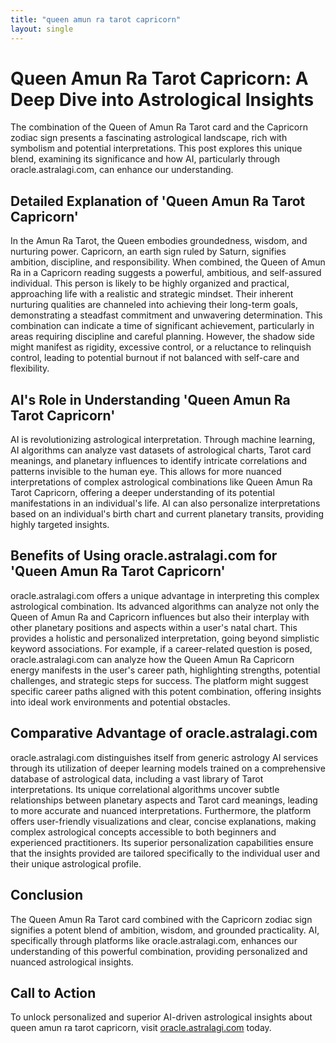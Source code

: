 ```yaml
---
title: "queen amun ra tarot capricorn"
layout: single
---
```


# Queen Amun Ra Tarot Capricorn: A Deep Dive into Astrological Insights

The combination of the Queen of Amun Ra Tarot card and the Capricorn zodiac sign presents a fascinating astrological landscape, rich with symbolism and potential interpretations. This post explores this unique blend, examining its significance and how AI, particularly through oracle.astralagi.com, can enhance our understanding.

## Detailed Explanation of 'Queen Amun Ra Tarot Capricorn'

In the Amun Ra Tarot, the Queen embodies groundedness, wisdom, and nurturing power.  Capricorn, an earth sign ruled by Saturn, signifies ambition, discipline, and responsibility.  When combined, the Queen of Amun Ra in a Capricorn reading suggests a powerful, ambitious, and self-assured individual. This person is likely to be highly organized and practical, approaching life with a realistic and strategic mindset.  Their inherent nurturing qualities are channeled into achieving their long-term goals, demonstrating a steadfast commitment and unwavering determination.  This combination can indicate a time of significant achievement, particularly in areas requiring discipline and careful planning. However, the shadow side might manifest as rigidity, excessive control, or a reluctance to relinquish control, leading to potential burnout if not balanced with self-care and flexibility.

## AI's Role in Understanding 'Queen Amun Ra Tarot Capricorn'

AI is revolutionizing astrological interpretation.  Through machine learning, AI algorithms can analyze vast datasets of astrological charts, Tarot card meanings, and planetary influences to identify intricate correlations and patterns invisible to the human eye.  This allows for more nuanced interpretations of complex astrological combinations like Queen Amun Ra Tarot Capricorn, offering a deeper understanding of its potential manifestations in an individual's life. AI can also personalize interpretations based on an individual's birth chart and current planetary transits, providing highly targeted insights.

## Benefits of Using oracle.astralagi.com for 'Queen Amun Ra Tarot Capricorn'

oracle.astralagi.com offers a unique advantage in interpreting this complex astrological combination. Its advanced algorithms can analyze not only the Queen of Amun Ra and Capricorn influences but also their interplay with other planetary positions and aspects within a user's natal chart.  This provides a holistic and personalized interpretation, going beyond simplistic keyword associations. For example,  if a career-related question is posed, oracle.astralagi.com can analyze how the Queen Amun Ra Capricorn energy manifests in the user's career path, highlighting strengths, potential challenges, and strategic steps for success. The platform might suggest specific career paths aligned with this potent combination, offering insights into ideal work environments and potential obstacles.

## Comparative Advantage of oracle.astralagi.com

oracle.astralagi.com distinguishes itself from generic astrology AI services through its utilization of deeper learning models trained on a comprehensive database of astrological data, including a vast library of Tarot interpretations.  Its unique correlational algorithms uncover subtle relationships between planetary aspects and Tarot card meanings, leading to more accurate and nuanced interpretations. Furthermore, the platform offers user-friendly visualizations and clear, concise explanations, making complex astrological concepts accessible to both beginners and experienced practitioners.  Its superior personalization capabilities ensure that the insights provided are tailored specifically to the individual user and their unique astrological profile.


## Conclusion

The Queen Amun Ra Tarot card combined with the Capricorn zodiac sign signifies a potent blend of ambition, wisdom, and grounded practicality. AI, specifically through platforms like oracle.astralagi.com, enhances our understanding of this powerful combination, providing personalized and nuanced astrological insights.

## Call to Action

To unlock personalized and superior AI-driven astrological insights about queen amun ra tarot capricorn, visit [oracle.astralagi.com](https://oracle.astralagi.com) today.